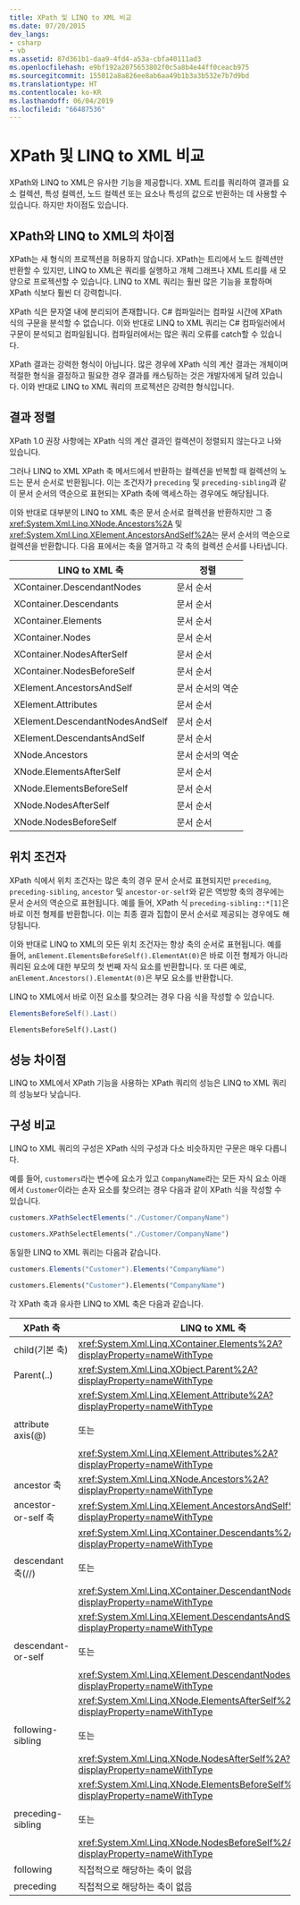 ```yaml
---
title: XPath 및 LINQ to XML 비교
ms.date: 07/20/2015
dev_langs:
- csharp
- vb
ms.assetid: 87d361b1-daa9-4fd4-a53a-cbfa40111ad3
ms.openlocfilehash: e9bf192a2075653802f0c5a8b4e44ff0ceacb975
ms.sourcegitcommit: 155012a8a826ee8ab6aa49b1b3a3b532e7b7d9bd
ms.translationtype: HT
ms.contentlocale: ko-KR
ms.lasthandoff: 06/04/2019
ms.locfileid: "66487536"
---
```

# <a name="comparison-of-xpath-and-linq-to-xml"></a>XPath 및 LINQ to XML 비교
XPath와 LINQ to XML은 유사한 기능을 제공합니다. XML 트리를 쿼리하여 결과를 요소 컬렉션, 특성 컬렉션, 노드 컬렉션 또는 요소나 특성의 값으로 반환하는 데 사용할 수 있습니다. 하지만 차이점도 있습니다.  
  
## <a name="differences-between-xpath-and-linq-to-xml"></a>XPath와 LINQ to XML의 차이점  
 XPath는 새 형식의 프로젝션을 허용하지 않습니다. XPath는 트리에서 노드 컬렉션만 반환할 수 있지만, LINQ to XML은 쿼리를 실행하고 개체 그래프나 XML 트리를 새 모양으로 프로젝션할 수 있습니다. LINQ to XML 쿼리는 훨씬 많은 기능을 포함하며 XPath 식보다 훨씬 더 강력합니다.  
  
 XPath 식은 문자열 내에 분리되어 존재합니다. C# 컴파일러는 컴파일 시간에 XPath 식의 구문을 분석할 수 없습니다. 이와 반대로 LINQ to XML 쿼리는 C# 컴파일러에서 구문이 분석되고 컴파일됩니다. 컴파일러에서는 많은 쿼리 오류를 catch할 수 있습니다.  
  
 XPath 결과는 강력한 형식이 아닙니다. 많은 경우에 XPath 식의 계산 결과는 개체이며 적절한 형식을 결정하고 필요한 경우 결과를 캐스팅하는 것은 개발자에게 달려 있습니다. 이와 반대로 LINQ to XML 쿼리의 프로젝션은 강력한 형식입니다.  
  
## <a name="result-ordering"></a>결과 정렬  
 XPath 1.0 권장 사항에는 XPath 식의 계산 결과인 컬렉션이 정렬되지 않는다고 나와 있습니다.  
  
 그러나 LINQ to XML XPath 축 메서드에서 반환하는 컬렉션을 반복할 때 컬렉션의 노드는 문서 순서로 반환됩니다. 이는 조건자가 `preceding` 및 `preceding-sibling`과 같이 문서 순서의 역순으로 표현되는 XPath 축에 액세스하는 경우에도 해당됩니다.  
  
 이와 반대로 대부분의 LINQ to XML 축은 문서 순서로 컬렉션을 반환하지만 그 중 <xref:System.Xml.Linq.XNode.Ancestors%2A> 및 <xref:System.Xml.Linq.XElement.AncestorsAndSelf%2A>는 문서 순서의 역순으로 컬렉션을 반환합니다. 다음 표에서는 축을 열거하고 각 축의 컬렉션 순서를 나타냅니다.  
  
|LINQ to XML 축|정렬|  
|----------------------|--------------|  
|XContainer.DescendantNodes|문서 순서|  
|XContainer.Descendants|문서 순서|  
|XContainer.Elements|문서 순서|  
|XContainer.Nodes|문서 순서|  
|XContainer.NodesAfterSelf|문서 순서|  
|XContainer.NodesBeforeSelf|문서 순서|  
|XElement.AncestorsAndSelf|문서 순서의 역순|  
|XElement.Attributes|문서 순서|  
|XElement.DescendantNodesAndSelf|문서 순서|  
|XElement.DescendantsAndSelf|문서 순서|  
|XNode.Ancestors|문서 순서의 역순|  
|XNode.ElementsAfterSelf|문서 순서|  
|XNode.ElementsBeforeSelf|문서 순서|  
|XNode.NodesAfterSelf|문서 순서|  
|XNode.NodesBeforeSelf|문서 순서|  
  
## <a name="positional-predicates"></a>위치 조건자  
 XPath 식에서 위치 조건자는 많은 축의 경우 문서 순서로 표현되지만 `preceding`, `preceding-sibling`, `ancestor` 및 `ancestor-or-self`와 같은 역방향 축의 경우에는 문서 순서의 역순으로 표현됩니다. 예를 들어, XPath 식 `preceding-sibling::*[1]`은 바로 이전 형제를 반환합니다. 이는 최종 결과 집합이 문서 순서로 제공되는 경우에도 해당됩니다.  
  
 이와 반대로 LINQ to XML의 모든 위치 조건자는 항상 축의 순서로 표현됩니다. 예를 들어, `anElement.ElementsBeforeSelf().ElementAt(0)`은 바로 이전 형제가 아니라 쿼리된 요소에 대한 부모의 첫 번째 자식 요소를 반환합니다. 또 다른 예로, `anElement.Ancestors().ElementAt(0)`은 부모 요소를 반환합니다.  
  
 LINQ to XML에서 바로 이전 요소를 찾으려는 경우 다음 식을 작성할 수 있습니다.  
  
```csharp
ElementsBeforeSelf().Last()
```
  
```vb
ElementsBeforeSelf().Last()
```
  
## <a name="performance-differences"></a>성능 차이점  
 LINQ to XML에서 XPath 기능을 사용하는 XPath 쿼리의 성능은 LINQ to XML 쿼리의 성능보다 낮습니다.  
  
## <a name="comparison-of-composition"></a>구성 비교  
 LINQ to XML 쿼리의 구성은 XPath 식의 구성과 다소 비슷하지만 구문은 매우 다릅니다.  
  
 예를 들어, `customers`라는 변수에 요소가 있고 `CompanyName`라는 모든 자식 요소 아래에서 `Customer`이라는 손자 요소를 찾으려는 경우 다음과 같이 XPath 식을 작성할 수 있습니다.  
  
```csharp  
customers.XPathSelectElements("./Customer/CompanyName")
```  
  
```vb
customers.XPathSelectElements("./Customer/CompanyName")
```

 동일한 LINQ to XML 쿼리는 다음과 같습니다.  
  
```csharp  
customers.Elements("Customer").Elements("CompanyName")
```  
  
```vb
customers.Elements("Customer").Elements("CompanyName")
```  

 각 XPath 축과 유사한 LINQ to XML 축은 다음과 같습니다.  
  
|XPath 축|LINQ to XML 축|  
|----------------|----------------------|  
|child(기본 축)|<xref:System.Xml.Linq.XContainer.Elements%2A?displayProperty=nameWithType>|  
|Parent(..)|<xref:System.Xml.Linq.XObject.Parent%2A?displayProperty=nameWithType>|  
|attribute axis(@)|<xref:System.Xml.Linq.XElement.Attribute%2A?displayProperty=nameWithType><br /><br /> 또는<br /><br /> <xref:System.Xml.Linq.XElement.Attributes%2A?displayProperty=nameWithType>|  
|ancestor 축|<xref:System.Xml.Linq.XNode.Ancestors%2A?displayProperty=nameWithType>|  
|ancestor-or-self 축|<xref:System.Xml.Linq.XElement.AncestorsAndSelf%2A?displayProperty=nameWithType>|  
|descendant 축(//)|<xref:System.Xml.Linq.XContainer.Descendants%2A?displayProperty=nameWithType><br /><br /> 또는<br /><br /> <xref:System.Xml.Linq.XContainer.DescendantNodes%2A?displayProperty=nameWithType>|  
|descendant-or-self|<xref:System.Xml.Linq.XElement.DescendantsAndSelf%2A?displayProperty=nameWithType><br /><br /> 또는<br /><br /> <xref:System.Xml.Linq.XElement.DescendantNodesAndSelf%2A?displayProperty=nameWithType>|  
|following-sibling|<xref:System.Xml.Linq.XNode.ElementsAfterSelf%2A?displayProperty=nameWithType><br /><br /> 또는<br /><br /> <xref:System.Xml.Linq.XNode.NodesAfterSelf%2A?displayProperty=nameWithType>|  
|preceding-sibling|<xref:System.Xml.Linq.XNode.ElementsBeforeSelf%2A?displayProperty=nameWithType><br /><br /> 또는<br /><br /> <xref:System.Xml.Linq.XNode.NodesBeforeSelf%2A?displayProperty=nameWithType>|  
|following|직접적으로 해당하는 축이 없음|  
|preceding|직접적으로 해당하는 축이 없음|  
  